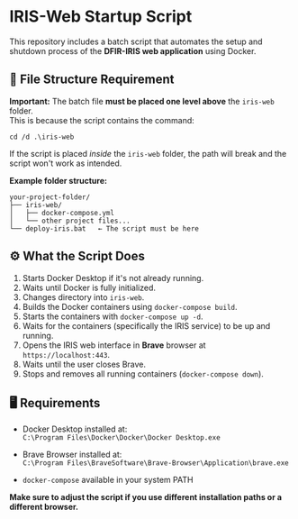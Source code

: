 # IRIS-Web Startup Script

This repository includes a batch script that automates the setup and shutdown process of the **DFIR-IRIS web application** using Docker.

## 📂 File Structure Requirement

**Important:** The batch file **must be placed one level above** the `iris-web` folder.  
This is because the script contains the command:

`cd /d .\iris-web`

If the script is placed *inside* the `iris-web` folder, the path will break and the script won't work as intended.

**Example folder structure:**

```
your-project-folder/
├── iris-web/
│   ├── docker-compose.yml
│   └── other project files...
└── deploy-iris.bat   ← The script must be here
```

## ⚙️ What the Script Does

1. Starts Docker Desktop if it's not already running.  
2. Waits until Docker is fully initialized.  
3. Changes directory into `iris-web`.  
4. Builds the Docker containers using `docker-compose build`.  
5. Starts the containers with `docker-compose up -d`.  
6. Waits for the containers (specifically the IRIS service) to be up and running.  
7. Opens the IRIS web interface in **Brave** browser at `https://localhost:443`.  
8. Waits until the user closes Brave.  
9. Stops and removes all running containers (`docker-compose down`).

## 🖥️ Requirements

- Docker Desktop installed at:  
  `C:\Program Files\Docker\Docker\Docker Desktop.exe`

- Brave Browser installed at:  
  `C:\Program Files\BraveSoftware\Brave-Browser\Application\brave.exe`

- `docker-compose` available in your system PATH

**Make sure to adjust the script if you use different installation paths or a different browser.**

